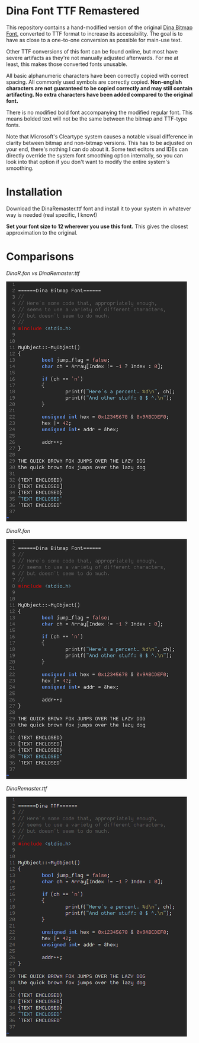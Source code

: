 # Dina Font TTF Remastered
This repository contains a hand-modified version of the original [Dina Bitmap Font,](https://www.donationcoder.com/Software/Jibz/Dina/) converted to TTF format to increase its accessibility. The goal is to have as close to a one-to-one conversion as possible for main-use text.

Other TTF conversions of this font can be found online, but most have severe artifacts as they're not manually adjusted afterwards. For me at least, this makes those converted fonts unusable.

All basic alphanumeric characters have been correctly copied with correct spacing. All commonly used symbols are correctly copied. **Non-english characters are not guaranteed to be copied correctly and may still contain artifacting. No extra characters have been added compared to the original font.**

There is no modified bold font accompanying the modified regular font. This means bolded text will not be the same between the bitmap and TTF-type fonts.

Note that Microsoft's Cleartype system causes a notable visual difference in clarity between bitmap and non-bitmap versions. This has to be adjusted on your end, there's nothing I can do about it. Some text editors and IDEs can directly override the system font smoothing option internally, so you can look into that option if you don't want to modify the entire system's smoothing.

# Installation
Download the DinaRemaster.ttf font and install it to your system in whatever way is needed (real specific, I know!)

**Set your font size to 12 wherever you use this font.** This gives the closest approximation to the original.

# Comparisons
*DinaR.fon vs DinaRemaster.ttf*

![](images/DinaCompare.gif?raw=true)

*DinaR.fon*

![](images/DinaBMP.png?raw=true)

*DinaRemaster.ttf*

![](images/DinaTTF.png?raw=true)

